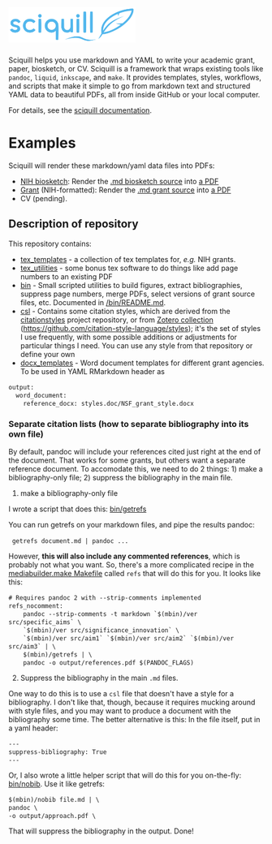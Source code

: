 # <img src="docs/img/sciquill_light.svg" alt="sciquill logo" height="70">
 
Sciquill helps you use markdown and YAML to write your academic grant, paper, biosketch, or CV.
Sciquill is a framework that wraps existing tools like `pandoc`, `liquid`, `inkscape`, and `make`. It provides templates, styles, workflows, and scripts that make it simple to go from markdown text and structured YAML data to beautiful PDFs, all from inside GitHub or your local computer.

For details, see the [sciquill documentation](http://sciquill.databio.org).


# Examples

Sciquill will render these markdown/yaml data files into PDFs:

* [NIH biosketch](/examples/biosketch_simple): Render the [.md biosketch source](examples/biosketch_simple/src/nih_biosketch.md) into [a PDF](examples/biosketch_simple/output/nih_biosketch.pdf)
* [Grant](/examples/grant) (NIH-formatted):  Render the [.md grant source](examples/grant_simple/src/research_plan.md) into [a PDF](examples/grant_simple/output/research_plan.pdf)
* CV (pending).

## Description of repository

This repository contains:

* [tex_templates](/tex_templates) - a collection of tex templates for, *e.g.*
  NIH grants.
* [tex_utilities](/tex_utilities) - some bonus tex software to do things like
  add page numbers to an existing PDF
* [bin](/bin) - Small scripted utilities to build figures, extract
  bibliographies, suppress page numbers, merge PDFs, select versions of grant
  source files, etc. Documented in [/bin/README.md](/bin).
* [csl](/csl) - Contains some citation styles, which are derived from the
  [citationstyles](http://citationstyles.org/) project repository, or from [Zotero collection](https://www.zotero.org/styles)
  (https://github.com/citation-style-language/styles); it's the set of styles I
  use frequently, with some possible additions or adjustments for particular
  things I need. You can use any style from that repository or define your own
* [docx_templates](/docx_templates) - Word document templates for different grant agencies. To be used in YAML RMarkdown header as 

```
output:
  word_document:
    reference_docx: styles.doc/NSF_grant_style.docx
```


### Separate citation lists (how to separate bibliography into its own file)

By default, pandoc will include your references cited just right at the end of
the document. That works for some grants, but others want a separate reference
document. To accomodate this, we need to do 2 things: 1) make a
bibliography-only file; 2) suppress the bibliography in the main file.


1. make a bibliography-only file

I wrote a script that does this: [bin/getrefs](bin/getrefs)

You can run getrefs on your markdown files, and pipe the results pandoc:

``` getrefs document.md | pandoc ...```

However, **this will also include any commented references**, which is probably
not what you want. So, there's a more complicated recipe in the
[mediabuilder.make Makefile](mediabuilder.make) called `refs` that will do this for you. It looks like this: 

```
# Requires pandoc 2 with --strip-comments implemented
refs_nocomment:
	pandoc --strip-comments -t markdown `$(mbin)/ver src/specific_aims` \
	`$(mbin)/ver src/significance_innovation` \
	`$(mbin)/ver src/aim1` `$(mbin)/ver src/aim2` `$(mbin)/ver src/aim3` | \
	$(mbin)/getrefs | \
	pandoc -o output/references.pdf $(PANDOC_FLAGS)
```

2. Suppress the bibliography in the main `.md` files. 

One way to do this is to use a `csl` file that doesn't have a style for a
bibliography. I don't like that, though, because it requires mucking around with
style files, and you may want to produce a document with the bibliography some
time. The better alternative is this: In the file itself, put in a yaml header:

```{yaml}
---
suppress-bibliography: True	
---
```

Or, I also wrote a little helper script that will do this for you on-the-fly:
[bin/nobib](bin/nobib). Use it like getrefs:
```
$(mbin)/nobib file.md | \
pandoc \
-o output/approach.pdf \
```

That will suppress the bibliography in the output. Done!

